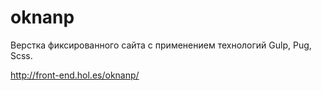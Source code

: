 # oknanp
Верстка фиксированного сайта с применением технологий Gulp, Pug, Scss.

http://front-end.hol.es/oknanp/

